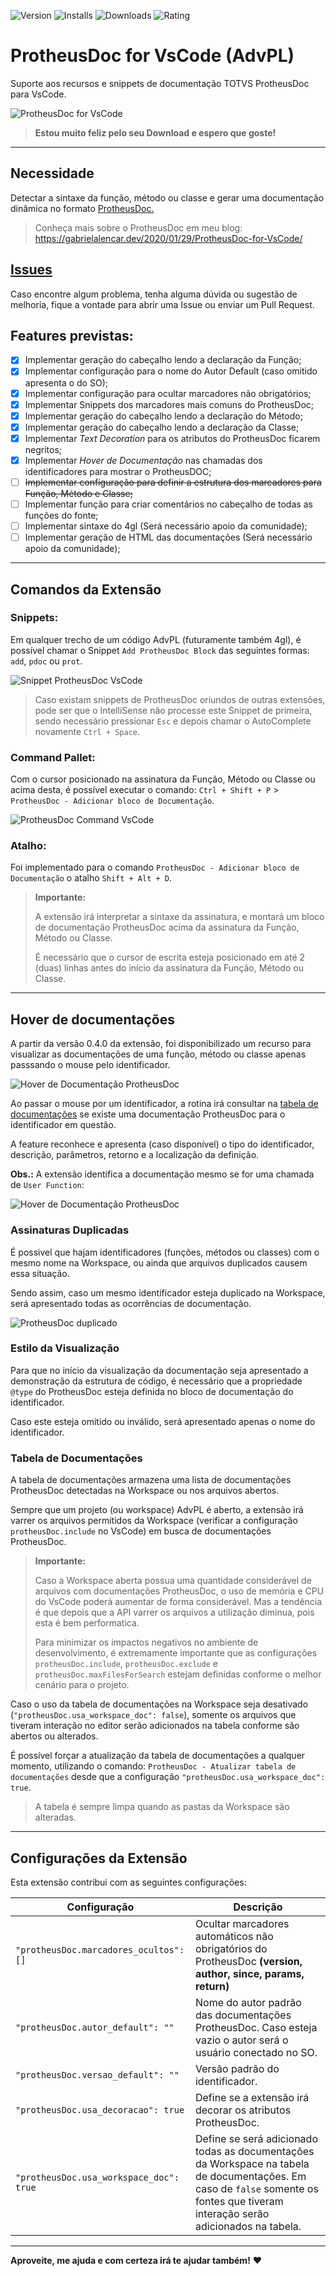 ![Version](https://vsmarketplacebadge.apphb.com/version/AlencarGabriel.protheusdoc-vscode.svg) ![Installs](https://vsmarketplacebadge.apphb.com/installs/AlencarGabriel.protheusdoc-vscode.svg) ![Downloads](https://vsmarketplacebadge.apphb.com/downloads/AlencarGabriel.protheusdoc-vscode.svg) ![Rating](https://vsmarketplacebadge.apphb.com/rating-star/AlencarGabriel.protheusdoc-vscode.svg)

# ProtheusDoc for VsCode (AdvPL)

Suporte aos recursos e snippets de documentação TOTVS ProtheusDoc para VsCode.

![ProtheusDoc for VsCode](images/Example2.gif)

>**Estou muito feliz pelo seu Download e espero que goste!**

---

## Necessidade

Detectar a sintaxe da função, método ou classe e gerar uma documentação dinâmica no formato [ProtheusDoc.](https://tdn.totvs.com/display/tec/ProtheusDOC)

> Conheça mais sobre o ProtheusDoc em meu blog: https://gabrielalencar.dev/2020/01/29/ProtheusDoc-for-VsCode/

## [Issues](https://github.com/AlencarGabriel/ProtheusDoc-VsCode/issues)

Caso encontre algum problema, tenha alguma dúvida ou sugestão de melhoria, fique a vontade para abrir uma Issue ou enviar um Pull Request.

## Features previstas:

- [x] Implementar geração do cabeçalho lendo a declaração da Função;
- [x] Implementar configuração para o nome do Autor Default (caso omitido apresenta o do SO);
- [x] Implementar configuração para ocultar marcadores não obrigatórios;
- [x] Implementar Snippets dos marcadores mais comuns do ProtheusDoc;
- [x] Implementar geração do cabeçalho lendo a declaração do Método;
- [x] Implementar geração do cabeçalho lendo a declaração da Classe;
- [x] Implementar *Text Decoration* para os atributos do ProtheusDoc ficarem negritos;
- [x] Implementar *Hover de Documentação* nas chamadas dos identificadores para mostrar o ProtheusDOC;
- [ ] ~~Implementar configuração para definir a estrutura dos marcadores para Função, Método e Classe;~~
- [ ] Implementar função para criar comentários no cabeçalho de todas as funções do fonte;
- [ ] Implementar sintaxe do 4gl (Será necessário apoio da comunidade);
- [ ] Implementar geração de HTML das documentações (Será necessário apoio da comunidade);

---

## Comandos da Extensão

### Snippets:

Em qualquer trecho de um código AdvPL (futuramente também 4gl), é possível chamar o Snippet `Add ProtheusDoc Block` das seguintes formas: `add`, `pdoc` ou `prot`.

![Snippet ProtheusDoc VsCode](https://user-images.githubusercontent.com/10109480/73039691-d078fc00-3e35-11ea-82ca-cbc63dedbddc.png)

> Caso existam snippets de ProtheusDoc oriundos de outras extensões, pode ser que o IntelliSense não processe este Snippet de primeira, sendo necessário pressionar `Esc` e depois chamar o AutoComplete novamente `Ctrl + Space`.

### Command Pallet:

Com o cursor posicionado na assinatura da Função, Método ou Classe ou acima desta, é possível executar o comando: `Ctrl + Shift + P` > `ProtheusDoc - Adicionar bloco de Documentação`.

![ProtheusDoc Command VsCode](https://user-images.githubusercontent.com/10109480/73039567-5c3e5880-3e35-11ea-9a77-ca93ea5129d1.png)

### Atalho:

Foi implementado para o comando `ProtheusDoc - Adicionar bloco de Documentação` o atalho `Shift + Alt + D`.

> **Importante:**
>
>A extensão irá interpretar a sintaxe da assinatura, e montará um bloco de documentação ProtheusDoc acima da assinatura da Função, Método ou Classe.
>
>É necessário que o cursor de escrita esteja posicionado em até 2 (duas) linhas antes do início da assinatura da Função, Método ou Classe.

---

## Hover de documentações

A partir da versão 0.4.0 da extensão, foi disponibilizado um recurso para visualizar as documentações de uma função, método ou classe apenas passsando o mouse pelo identificador.

![Hover de Documentação ProtheusDoc](https://user-images.githubusercontent.com/10109480/74953051-ebf90780-53df-11ea-9f6f-1a8cae64de4c.png)

Ao passar o mouse por um identificador, a rotina irá consultar na [tabela de documentações](#Tabela-de-Documentações) se existe uma documentação ProtheusDoc para o identificador em questão.

A feature reconhece e apresenta (caso disponível) o tipo do identificador, descrição, parâmetros, retorno e a localização da definição.

**Obs.:** A extensão identifica a documentação mesmo se for uma chamada de `User Function`:

![Hover de Documentação ProtheusDoc](https://user-images.githubusercontent.com/10109480/74953170-15199800-53e0-11ea-9428-58b3ecfc5d00.png)

### Assinaturas Duplicadas

É possivel que hajam identificadores (funções, métodos ou classes) com o mesmo nome na Workspace, ou ainda que arquivos duplicados causem essa situação. 

Sendo assim, caso um mesmo identificador esteja duplicado na Workspace, será apresentado todas as ocorrências de documentação.

![ProtheusDoc duplicado](https://user-images.githubusercontent.com/10109480/74956901-8c9df600-53e5-11ea-8d26-4d41b8d205b9.png)

### Estilo da Visualização

Para que no início da visualização da documentação seja apresentado a demonstração da estrutura de código, é necessário que a propriedade `@type` do ProtheusDoc esteja definida no bloco de documentação do identificador.

Caso este esteja omitido ou inválido, será apresentado apenas o nome do identificador.

### Tabela de Documentações

A tabela de documentações armazena uma lista de documentações ProtheusDoc detectadas na Workspace ou nos arquivos abertos.

Sempre que um projeto (ou workspace) AdvPL é aberto, a extensão irá varrer os arquivos permitidos da Workspace (verificar a configuração `protheusDoc.include` no VsCode) em busca de documentações ProtheusDoc.

> **Importante:**
>
>Caso a Workspace aberta possua uma quantidade considerável de arquivos com documentações ProtheusDoc, o uso de memória e CPU do VsCode poderá aumentar de forma considerável. Mas a tendência é que depois que a API varrer os arquivos a utilização diminua, pois esta é bem performatica.
> 
> Para minimizar os impactos negativos no ambiente de desenvolvimento, é extremamente importante que as configurações `protheusDoc.include`, `protheusDoc.exclude` e `protheusDoc.maxFilesForSearch` estejam definidas conforme o melhor cenário para o projeto.

Caso o uso da tabela de documentações na Workspace seja desativado (`"protheusDoc.usa_workspace_doc": false`), somente os arquivos que tiveram interação no editor serão adicionados na tabela conforme são abertos ou alterados.

É possível forçar a atualização da tabela de documentações a qualquer momento, utilizando o comando: `ProtheusDoc - Atualizar tabela de documentações` desde que a configuração `"protheusDoc.usa_workspace_doc": true`.

> A tabela é sempre limpa quando as pastas da Workspace são alteradas.

---

## Configurações da Extensão

Esta extensão contribui com as seguintes configurações:

Configuração | Descrição
------------ | -----------
`"protheusDoc.marcadores_ocultos": []` | Ocultar marcadores automáticos não obrigatórios do ProtheusDoc **(version, author, since, params, return)**
`"protheusDoc.autor_default": ""` | Nome do autor padrão das documentações ProtheusDoc. Caso esteja vazio o autor será o usuário conectado no SO.
`"protheusDoc.versao_default": ""` | Versão padrão do identificador.
`"protheusDoc.usa_decoracao": true` | Define se a extensão irá decorar os atributos ProtheusDoc.
`"protheusDoc.usa_workspace_doc": true` | Define se será adicionado todas as documentações da Workspace na tabela de documentações. Em caso de `false` somente os fontes que tiveram interação serão adicionados na tabela.

---

**Aproveite, me ajuda e com certeza irá te ajudar também!** :heart: